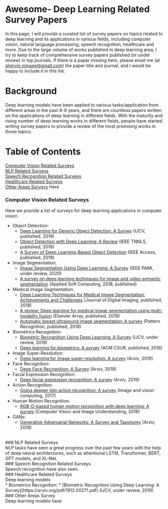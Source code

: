 # Awesome- Deep Learning Related Survey Papers

In this page, I will provide a curated list of survey papers on topics related to deep learning and its applications in various fields, including computer vision, natural language processing, speech recognition, healthcare and more. 
Due to the large volume of works published in deep learning area, I try to keep track of comprehensive survey papers published (or under review) in top journals. 
If there is a paper missing here, please email me (at shervin.minaee@gmail.com) the paper title and journal, and I would be happy to include it in this list.

# Background

Deep learning models have been applied to various tasks/application from different areas in the past 8-9 years, and there are countless papers written on the applications of deep learning in different fields. 
With the maturity and rising number of deep learning works in different fields, people have started writing survey papers to provide a review of the most promising works in those topics.


# Table of Contents  

[Computer Vision Related Surveys](#cv)  
[NLP Related Surveys](#nlp)  
[Speech Recognition Related Surveys](#sr)  
[Healthcare Related Surveys](#hc) <br/>
[Other Areas Surveys](#ot)
Here
<a name="cv"/>
### Computer Vision Related Surveys
Here we provide a list of surveys for deep learning applications in computer vision.
* Object Detection:
  * [Deep Learning for Generic Object Detection: A Survey](https://arxiv.org/pdf/1809.02165.pdf) (IJCV, published, 2019) 
  * [Object Detection with Deep Learning: A Review](https://arxiv.org/pdf/1807.05511.pdf) (IEEE TNNLS, published, 2019) 
  * [A Survey of Deep Learning-Based Object Detection](https://ieeexplore.ieee.org/stamp/stamp.jsp?arnumber=8825470) (IEEE Access, published, 2019) 
* Image Segmentation: 
  * [Image Segmentation Using Deep Learning: A Survey](https://arxiv.org/pdf/2001.05566.pdf) (IEEE PAMI, under review, 2020)
  * [A survey on deep learning techniques for image and video semantic segmentation](https://e-tarjome.com/storage/panel/fileuploads/2019-06-15/1560581890_E11312-e-tarjome.pdf) (Applied Soft Computing, 2018, published)
* Medical Image Segmentation:
  * [Deep Learning Techniques for Medical Image Segmentation: Achievements and Challenges](https://link.springer.com/article/10.1007/s10278-019-00227-x) (Journal of Digital Imaging, published, 2018) 
  * [A review: Deep learning for medical image segmentation using multi-modality fusion](https://www.sciencedirect.com/science/article/pii/S2590005619300049) (Elsevier Array, published, 2019)
  * [Automatic breast ultrasound image segmentation: A survey](https://arxiv.org/ftp/arxiv/papers/1704/1704.01472.pdf) (Pattern Recognition, published, 2018)
* Biometrics Recognition:
  * [Biometric Recognition Using Deep Learning: A Survey](https://arxiv.org/pdf/1912.00271.pdf) (IJCV, under review, 2019)
  * [Deep learning for biometrics: A survey](https://dl.acm.org/doi/abs/10.1145/3190618) (ACM CSUR, published, 2018)
* Image Super-Resolution:
  * [Deep learning for image super-resolution: A survey](https://arxiv.org/pdf/1902.06068.pdf) (Arxiv, 2019)
* Face Recognition:
  * [Deep Face Recognition: A Survey](https://arxiv.org/pdf/1804.06655.pdf) (Arxiv, 2019)
* Facial Expression Recognition:
  * [Deep facial expression recognition: A survey](https://arxiv.org/pdf/1804.08348.pdf) (Arxiv, 2019)
* Action Recognition:
  * [Going deeper into action recognition: A survey](https://arxiv.org/pdf/1605.04988.pdf) (Image and vision computing, 2017)
* Human Motion Recognition:
  * [RGB-D-based human motion recognition with deep learning: A survey](https://arxiv.org/pdf/1711.08362.pdf) (Computer Vision and Image Understanding, 2018)
* GANs:
  * [Generative Adversarial Networks: A Survey and Taxonomy](https://arxiv.org/pdf/1906.01529.pdf) (Arxiv, 2019) 
<br/>
<a name="nlp"/>
### NLP Related Surveys <br/>
NLP tasks have seen a great progress over the past few years with the help of deep neural architectures, such as attentional LSTM, Transformer, BERT, GPT models, and XL-Net. 
<br/>
<a name="sr"/>
### Speech Recognition Related Surveys <br/>
Speech recognition have also seen.
<br/>
<a name="hc"/>
### Healthcare Related Surveys <br/>
Deep learning models 
<br/>
* Biometrics Recognition:
  * [Biometric Recognition Using Deep Learning: A Survey](https://arxiv.org/pdf/1912.00271.pdf) (IJCV, under review, 2019)
<name="ot"/>
### Other Areas Survey <br/>
Deep learning models have 
